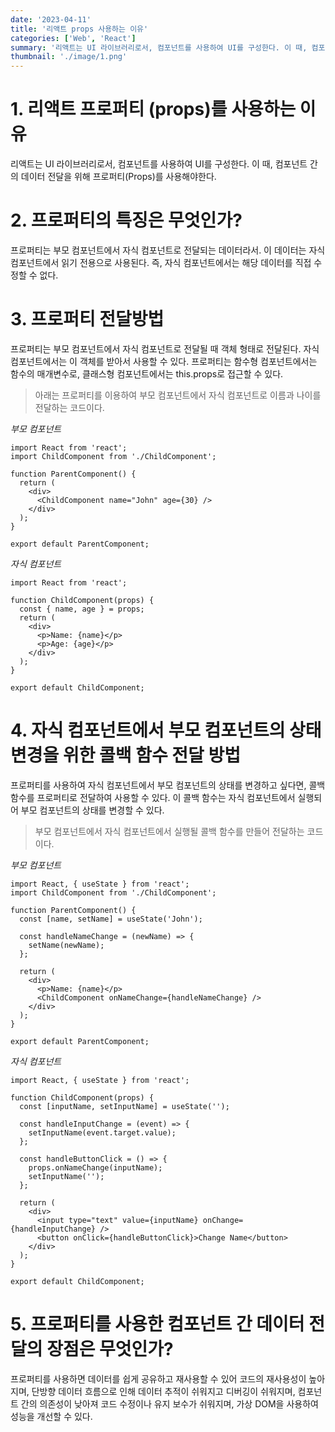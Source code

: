 ```yaml
---
date: '2023-04-11'
title: '리액트 props 사용하는 이유'
categories: ['Web', 'React']
summary: '리액트는 UI 라이브러리로서, 컴포넌트를 사용하여 UI를 구성한다. 이 때, 컴포넌트 간의 데이터 전달을 위해 프로퍼티(Props)를 사용해야한다.'
thumbnail: './image/1.png'
---
```


# 1. 리액트 프로퍼티 (props)를 사용하는 이유

리액트는 UI 라이브러리로서, 컴포넌트를 사용하여 UI를 구성한다. 이 때, 컴포넌트 간의 데이터 전달을 위해 프로퍼티(Props)를 사용해야한다.

# 2. 프로퍼티의 특징은 무엇인가?

프로퍼티는 부모 컴포넌트에서 자식 컴포넌트로 전달되는 데이터라서. 이 데이터는 자식 컴포넌트에서 읽기 전용으로 사용된다. 즉, 자식 컴포넌트에서는 해당 데이터를 직접 수정할 수 없다.

# 3. 프로퍼티 전달방법

프로퍼티는 부모 컴포넌트에서 자식 컴포넌트로 전달될 때 객체 형태로 전달된다. 자식 컴포넌트에서는 이 객체를 받아서 사용할 수 있다. 프로퍼티는 함수형 컴포넌트에서는 함수의 매개변수로, 클래스형 컴포넌트에서는 this.props로 접근할 수 있다.

> 아래는 프로퍼티를 이용하여 부모 컴포넌트에서 자식 컴포넌트로 이름과 나이를 전달하는 코드이다.

_부모 컴포넌트_

```
import React from 'react';
import ChildComponent from './ChildComponent';

function ParentComponent() {
  return (
    <div>
      <ChildComponent name="John" age={30} />
    </div>
  );
}

export default ParentComponent;

```

_자식 컴포넌트_

```
import React from 'react';

function ChildComponent(props) {
  const { name, age } = props;
  return (
    <div>
      <p>Name: {name}</p>
      <p>Age: {age}</p>
    </div>
  );
}

export default ChildComponent;

```

# 4. 자식 컴포넌트에서 부모 컴포넌트의 상태 변경을 위한 콜백 함수 전달 방법

프로퍼티를 사용하여 자식 컴포넌트에서 부모 컴포넌트의 상태를 변경하고 싶다면, 콜백 함수를 프로퍼티로 전달하여 사용할 수 있다. 이 콜백 함수는 자식 컴포넌트에서 실행되어 부모 컴포넌트의 상태를 변경할 수 있다.

> 부모 컴포넌트에서 자식 컴포넌트에서 실행될 콜백 함수를 만들어 전달하는 코드이다.

_부모 컴포넌트_

```
import React, { useState } from 'react';
import ChildComponent from './ChildComponent';

function ParentComponent() {
  const [name, setName] = useState('John');

  const handleNameChange = (newName) => {
    setName(newName);
  };

  return (
    <div>
      <p>Name: {name}</p>
      <ChildComponent onNameChange={handleNameChange} />
    </div>
  );
}

export default ParentComponent;

```

_자식 컴포넌트_

```
import React, { useState } from 'react';

function ChildComponent(props) {
  const [inputName, setInputName] = useState('');

  const handleInputChange = (event) => {
    setInputName(event.target.value);
  };

  const handleButtonClick = () => {
    props.onNameChange(inputName);
    setInputName('');
  };

  return (
    <div>
      <input type="text" value={inputName} onChange={handleInputChange} />
      <button onClick={handleButtonClick}>Change Name</button>
    </div>
  );
}

export default ChildComponent;

```

# 5. 프로퍼티를 사용한 컴포넌트 간 데이터 전달의 장점은 무엇인가?

프로퍼티를 사용하면 데이터를 쉽게 공유하고 재사용할 수 있어 코드의 재사용성이 높아지며, 단방향 데이터 흐름으로 인해 데이터 추적이 쉬워지고 디버깅이 쉬워지며, 컴포넌트 간의 의존성이 낮아져 코드 수정이나 유지 보수가 쉬워지며, 가상 DOM을 사용하여 성능을 개선할 수 있다.
